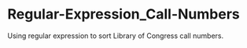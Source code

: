 # Regular-Expression_Call-Numbers
Using regular expression to sort Library of Congress call numbers.
